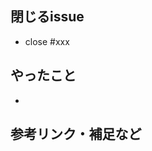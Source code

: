 ## 閉じるissue
- close #xxx

## やったこと
- 

<!--
## やっていないこと・困っていること
- 
-->

<!--
## スクリーンショット
- 
-->

## 参考リンク・補足など
